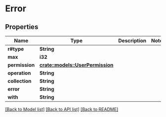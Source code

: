 # Error

## Properties

Name | Type | Description | Notes
------------ | ------------- | ------------- | -------------
**r#type** | **String** |  | 
**max** | **i32** |  | 
**permission** | [**crate::models::UserPermission**](UserPermission.md) |  | 
**operation** | **String** |  | 
**collection** | **String** |  | 
**error** | **String** |  | 
**with** | **String** |  | 

[[Back to Model list]](../README.md#documentation-for-models) [[Back to API list]](../README.md#documentation-for-api-endpoints) [[Back to README]](../README.md)


